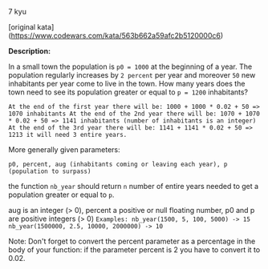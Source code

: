 7 kyu

[original kata] (https://www.codewars.com/kata/563b662a59afc2b5120000c6)

**Description:**

In a small town the population is `p0 = 1000` at the beginning of a year. The population regularly increases by `2 percent` per year and moreover `50` new inhabitants per year come to live in the town. How many years does the town need to see its population greater or equal to `p = 1200` inhabitants?

`At the end of the first year there will be:
1000 + 1000 * 0.02 + 50 => 1070 inhabitants
At the end of the 2nd year there will be:
1070 + 1070 * 0.02 + 50 => 1141 inhabitants (number of inhabitants is an integer)
At the end of the 3rd year there will be:
1141 + 1141 * 0.02 + 50 => 1213
it will need 3 entire years.`

More generally given parameters:

`p0, percent, aug (inhabitants coming or leaving each year), p (population to surpass)`

the function `nb_year` should return `n` number of entire years needed to get a population greater or equal to `p`.

aug is an integer (> 0), percent a positive or null floating number, p0 and p are positive integers (> 0)
`Examples:
nb_year(1500, 5, 100, 5000) -> 15
nb_year(1500000, 2.5, 10000, 2000000) -> 10`

Note: Don't forget to convert the percent parameter as a percentage in the body of your function: if the parameter percent is 2 you have to convert it to 0.02.
